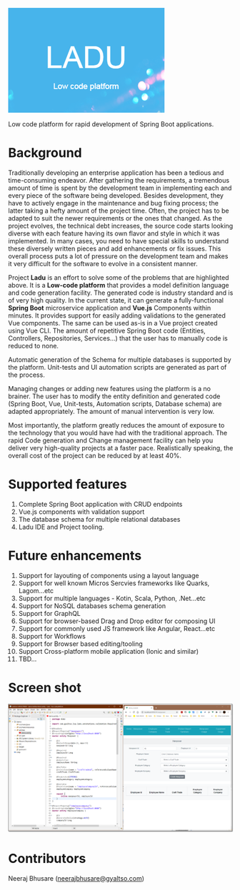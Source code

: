 ![Ladu](https://github.com/gyaltso/Ladu/blob/main/logo/ladu.png)

Low code platform for rapid development of Spring Boot applications.

# Background
Traditionally developing an enterprise application has been a tedious and time-consuming endeavor. After gathering the requirements, a tremendous amount of time is spent by the development team in implementing each and every piece of the software being developed. Besides development, they have to actively engage in the maintenance and bug fixing process; the latter taking a hefty amount of the project time. Often, the project has to be adapted to suit the newer requirements or the ones that changed. As the project evolves, the technical debt increases, the source code starts looking diverse with each feature having its own flavor and style in which it was implemented. In many cases, you need to have special skills to understand these diversely written pieces and add enhancements or fix issues. This overall process puts a lot of pressure on the development team and makes it very difficult for the software to evolve in a consistent manner. 

Project **Ladu** is an effort to solve some of the problems that are highlighted above. It is a **Low-code platform** that provides a model definition language and code generation facility. The generated code is industry standard and is of very high quality. In the current state, it can generate a fully-functional **Spring Boot** microservice application and **Vue.js** Components within minutes. It provides support for easily adding validations to the generated Vue components. The same can be used as-is in a Vue project created using Vue CLI. The amount of repetitive Spring Boot code (Entities, Controllers, Repositories, Services...) that the user has to manually code is reduced to none. 

Automatic generation of the Schema for multiple databases is supported by the platform. Unit-tests and UI automation scripts are generated as part of the process. 

Managing changes or adding new features using the platform is a no brainer. The user has to modify the entity definition and generated code (Spring Boot, Vue, Unit-tests, Automation scripts, Database schema) are adapted appropriately. The amount of manual intervention is very low.

Most importantly, the platform greatly reduces the amount of exposure to the technology that you would have had with the traditional approach. The rapid Code generation and Change management facility can help you deliver very high-quality projects at a faster pace. Realistically speaking, the overall cost of the project can be reduced by at least 40%.

# Supported features
1. Complete Spring Boot application with CRUD endpoints
2. Vue.js components with validation support
3. The database schema for multiple relational databases
4. Ladu IDE and Project tooling.

# Future enhancements
1. Support for layouting of components using a layout language
2. Support for well known Micros Sercvies frameworks like  Quarks, Lagom...etc
3. Support for multiple languages - Kotin, Scala, Python, .Net...etc
4. Support for NoSQL databases schema generation
5. Support for GraphQL
6. Support for browser-based Drag and Drop editor for composing UI 
7. Support for commonly used JS framework like Angular, React...etc
8. Support for Workflows
9. Support for Browser based editing/tooling
10. Support Cross-platform mobile application (Ionic and similar)
11. TBD...

# Screen shot
![product_ss](https://github.com/gyaltso/Ladu/blob/main/screen_shots/demo_ss.png)

# Contributors
Neeraj Bhusare (neerajbhusare@gyaltso.com)

